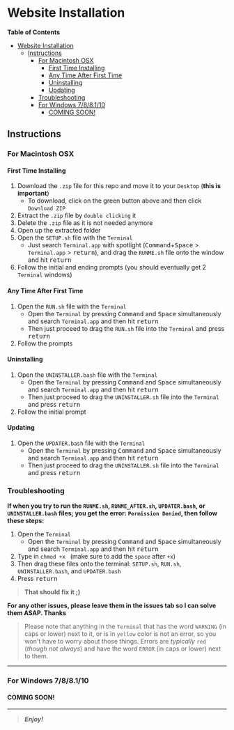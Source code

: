 
Website Installation
====================

<!-- START doctoc -->

**Table of Contents**

- [Website Installation](#website-installation)
  - [Instructions](#instructions)
    - [For Macintosh OSX](#for-macintosh-osx)
      - [First Time Installing](#first-time-installing)
      - [Any Time After First Time](#any-time-after-first-time)
      - [Uninstalling](#uninstalling)
      - [Updating](#updating)
    - [Troubleshooting](#troubleshooting)
    - [For Windows 7/8/8.1/10](#for-windows-788110)
      - [COMING SOON!](#coming-soon)

<!-- END doctoc -->

Instructions
------------

### For Macintosh OSX

#### First Time Installing

1. Download the `.zip` file for this repo and move it to your `Desktop` (__this is important__)
   * To download, click on the green button above and then click `Download ZIP`
2. Extract the `.zip` file by `double clicking` it
3. Delete the `.zip` file as it is not needed anymore
4. Open up the extracted folder
5. Open the `SETUP.sh` file with the `Terminal`
   * Just search `Terminal.app` with spotlight (<kbd>Command</kbd>+<kbd>Space</kbd> &gt; `Terminal.app` &gt; <kbd>return</kbd>), and drag the `RUNME.sh` file onto the window and hit <kbd>return</kbd>
6. Follow the initial and ending prompts (you should eventually get 2 `Terminal` windows)

#### Any Time After First Time

1. Open the `RUN.sh` file with the `Terminal`
   * Open the `Terminal` by pressing <kbd>Command</kbd> and <kbd>Space</kbd> simultaneously and search `Terminal.app` and then hit <kbd>return</kbd>
   * Then just proceed to drag the `RUN.sh` file into the `Terminal` and press <kbd>return</kbd>
2. Follow the prompts

#### Uninstalling

1. Open the `UNINSTALLER.bash` file with the `Terminal`
   * Open the `Terminal` by pressing <kbd>Command</kbd> and <kbd>Space</kbd> simultaneously and search `Terminal.app` and then hit <kbd>return</kbd>
   * Then just proceed to drag the `UNINSTALLER.sh` file into the `Terminal` and press <kbd>return</kbd>
2. Follow the initial prompt

#### Updating 

1. Open the `UPDATER.bash` file with the `Terminal`
   * Open the `Terminal` by pressing <kbd>Command</kbd> and <kbd>Space</kbd> simultaneously and search `Terminal.app` and then hit <kbd>return</kbd>
   * Then just proceed to drag the `UNINSTALLER.sh` file into the `Terminal` and press <kbd>return</kbd>
  
### Troubleshooting

**If when you try to run the `RUNME.sh`, `RUNME_AFTER.sh`, `UPDATER.bash`, or `UNINSTALLER.bash` files; you get the error: `Permission Denied`, then follow these steps:**

1. Open the `Terminal`
   * Open the `Terminal` by pressing <kbd>Command</kbd> and <kbd>Space</kbd> simultaneously and search `Terminal.app` and then hit <kbd>return</kbd>
2. Type in `chmod +x ` (make sure to add the `space` after `+x`)
3. Then drag these files onto the terminal: `SETUP.sh`, `RUN.sh`, `UNINSTALLER.bash`, and `UPDATER.bash`
4. Press <kbd>return</kbd>
 
> **That should fix it ;)**

__For any other issues, please leave them in the issues tab so I can solve them ASAP. Thanks__

> Please note that anything in the `Terminal` that has the word `WARNING` (in caps or lower) next to it, or is in `yellow` color is not an error, so you won't have to worry about those things. Errors are *typically* `red` (*though not always*) and have the word `ERROR` (in caps or lower) next to them. 

--------------

### For Windows 7/8/8.1/10

#### COMING SOON!

______________

> __*Enjoy!*__